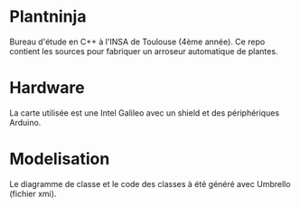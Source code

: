 # Plantninja
Bureau d'étude en C++ à l'INSA de Toulouse (4ème année). Ce repo contient les sources pour fabriquer un arroseur automatique de plantes.

# Hardware
La carte utilisée est une Intel Galileo avec un shield et des périphériques Arduino.

# Modelisation
Le diagramme de classe et le code des classes à été généré avec Umbrello (fichier xmi).
